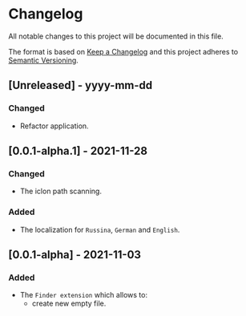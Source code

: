 # Changelog

All notable changes to this project will be documented in this file.

The format is based on [Keep a Changelog](http://keepachangelog.com/) and this project adheres to [Semantic Versioning](http://semver.org/).

## [Unreleased] - yyyy-mm-dd

### Changed

- Refactor application.

## [0.0.1-alpha.1] - 2021-11-28

### Changed

- The iclon path scanning.

### Added

- The localization for `Russina`, `German` and `English`.

## [0.0.1-alpha] - 2021-11-03

### Added

- The `Finder extension`  which allows to:
  - create new empty file.
